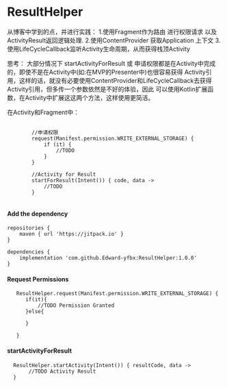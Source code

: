 # ResultHelper

从博客中学到的点，并进行实践：
1.使用Fragment作为路由 进行权限请求 以及ActivityResult返回逻辑处理.
2.使用ContentProvider 获取Application 上下文
3.使用LifeCycleCallback监听Activity生命周期，从而获得栈顶Activity

思考：
大部分情况下 startActivityForResult 或 申请权限都是在Activity中完成的，即使不是在Activity中(如:在MVP的Presenter中)也很容易获得
Activity引用，这样的话，就没有必要使用ContentProvider和LifeCycleCallback去获得Activity引用，但多传一个参数依然是不好的体验，因此
可以使用Kotlin扩展函数，在Activity中扩展这这两个方法，这样使用更简洁。

在Activity和Fragment中：

```

        //申请权限
        request(Manifest.permission.WRITE_EXTERNAL_STORAGE) {
            if (it) {
                //TODO
            }
        }

        //Activity for Result
        startForResult(Intent()) { code, data ->
            //TODO
        }


```





#### Add the dependency
```
repositories {
	maven { url 'https://jitpack.io' }
}
```

```
dependencies {
	implementation 'com.github.Edward-yfbx:ResultHelper:1.0.0'
}
```

#### Request Permissions
```
   ResultHelper.request(Manifest.permission.WRITE_EXTERNAL_STORAGE) {
      if(it){
          //TODO Permission Granted
      }else{

      }

   }

```

#### startActivityForResult
```
  ResultHelper.startActivity(Intent()) { resultCode, data ->
       //TODO Activity Result
  }
```
